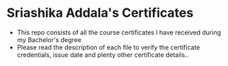 # Sriashika Addala's Certificates

- This repo consists of all the course certificates I have received during my Bachelor's degree
- Please read the description of each file to verify the certificate credentials, issue date and plenty other certificate details..
